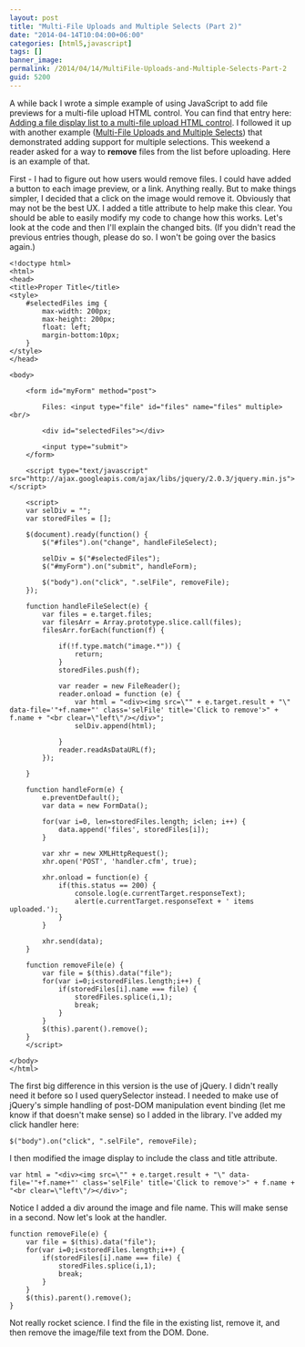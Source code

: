 ```yaml
---
layout: post
title: "Multi-File Uploads and Multiple Selects (Part 2)"
date: "2014-04-14T10:04:00+06:00"
categories: [html5,javascript]
tags: []
banner_image: 
permalink: /2014/04/14/MultiFile-Uploads-and-Multiple-Selects-Part-2
guid: 5200
---
```


<p>
A while back I wrote a simple example of using JavaScript to add file previews for a multi-file upload HTML control. You can find that entry here: <a href="http://www.raymondcamden.com/index.cfm/2013/9/10/Adding-a-file-display-list-to-a-multifile-upload-HTML-control">Adding a file display list to a multi-file upload HTML control</a>. I followed it up with another example (<a href="http://www.raymondcamden.com/index.cfm/2013/10/1/MultiFile-Uploads-and-Multiple-Selects">Multi-File Uploads and Multiple Selects</a>) that demonstrated adding support for multiple selections. This weekend a reader asked for a way to <strong>remove</strong> files from the list before uploading. Here is an example of that. 
</p>
<!--more-->
<p>
First - I had to figure out how users would remove files. I could have added a button to each image preview, or a link. Anything really. But to make things simpler, I decided that a click on the image would remove it. Obviously that may not be the best UX. I added a title attribute to help make this clear. You should be able to easily modify my code to change how this works. Let's look at the code and then I'll explain the changed bits. (If you didn't read the previous entries though, please do so. I won't be going over the basics again.)
</p>

<pre><code class="language-markup">&lt;!doctype html&gt;
&lt;html&gt;
&lt;head&gt;
&lt;title&gt;Proper Title&lt;&#x2F;title&gt;
&lt;style&gt;
	#selectedFiles img {
		max-width: 200px;
		max-height: 200px;
		float: left;
		margin-bottom:10px;
	}
&lt;&#x2F;style&gt;
&lt;&#x2F;head&gt;
    
&lt;body&gt;
	
	&lt;form id=&quot;myForm&quot; method=&quot;post&quot;&gt;

        Files: &lt;input type=&quot;file&quot; id=&quot;files&quot; name=&quot;files&quot; multiple&gt;&lt;br&#x2F;&gt;

        &lt;div id=&quot;selectedFiles&quot;&gt;&lt;&#x2F;div&gt;

        &lt;input type=&quot;submit&quot;&gt;
	&lt;&#x2F;form&gt;

	&lt;script type=&quot;text&#x2F;javascript&quot; src=&quot;http:&#x2F;&#x2F;ajax.googleapis.com&#x2F;ajax&#x2F;libs&#x2F;jquery&#x2F;2.0.3&#x2F;jquery.min.js&quot;&gt;&lt;&#x2F;script&gt;
	
	&lt;script&gt;
	var selDiv = &quot;&quot;;
	var storedFiles = [];
	
	$(document).ready(function() {
		$(&quot;#files&quot;).on(&quot;change&quot;, handleFileSelect);
		
		selDiv = $(&quot;#selectedFiles&quot;); 
		$(&quot;#myForm&quot;).on(&quot;submit&quot;, handleForm);
		
		$(&quot;body&quot;).on(&quot;click&quot;, &quot;.selFile&quot;, removeFile);
	});
		
	function handleFileSelect(e) {
		var files = e.target.files;
		var filesArr = Array.prototype.slice.call(files);
		filesArr.forEach(function(f) {			

			if(!f.type.match(&quot;image.*&quot;)) {
				return;
			}
			storedFiles.push(f);
			
			var reader = new FileReader();
			reader.onload = function (e) {
				var html = &quot;&lt;div&gt;&lt;img src=\&quot;&quot; + e.target.result + &quot;\&quot; data-file=&#x27;&quot;+f.name+&quot;&#x27; class=&#x27;selFile&#x27; title=&#x27;Click to remove&#x27;&gt;&quot; + f.name + &quot;&lt;br clear=\&quot;left\&quot;&#x2F;&gt;&lt;&#x2F;div&gt;&quot;;
				selDiv.append(html);
				
			}
			reader.readAsDataURL(f); 
		});
		
	}
		
	function handleForm(e) {
		e.preventDefault();
		var data = new FormData();
		
		for(var i=0, len=storedFiles.length; i&lt;len; i++) {
			data.append(&#x27;files&#x27;, storedFiles[i]);	
		}
		
		var xhr = new XMLHttpRequest();
		xhr.open(&#x27;POST&#x27;, &#x27;handler.cfm&#x27;, true);
		
		xhr.onload = function(e) {
			if(this.status == 200) {
				console.log(e.currentTarget.responseText);	
				alert(e.currentTarget.responseText + &#x27; items uploaded.&#x27;);
			}
		}
		
		xhr.send(data);
	}
		
	function removeFile(e) {
		var file = $(this).data(&quot;file&quot;);
		for(var i=0;i&lt;storedFiles.length;i++) {
			if(storedFiles[i].name === file) {
				storedFiles.splice(i,1);
				break;
			}
		}
		$(this).parent().remove();
	}
	&lt;&#x2F;script&gt;

&lt;&#x2F;body&gt;
&lt;&#x2F;html&gt;
</code></pre>

<p>
The first big difference in this version is the use of jQuery. I didn't really need it before so I used querySelector instead. I needed to make use of jQuery's simple handling of post-DOM manipulation event binding (let me know if that doesn't make sense) so I added in the library. I've added my click handler here:
</p>

<pre><code class="language-javascript">$("body").on("click", ".selFile", removeFile);</code></pre>

<p>
I then modified the image display to include the class and title attribute.
<p/>

<pre><code class="language-javascript">var html = "&lt;div&gt;&lt;img src=\"" + e.target.result + "\" data-file='"+f.name+"' class='selFile' title='Click to remove'&gt;" + f.name + "&lt;br clear=\"left\"/&gt;&lt;/div&gt;";</code></pre>

<p>
Notice I added a div around the image and file name. This will make sense in a second. Now let's look at the handler.
</p>

<pre><code class="language-javascript">function removeFile(e) {
	var file = $(this).data(&quot;file&quot;);
	for(var i=0;i&lt;storedFiles.length;i++) {
		if(storedFiles[i].name === file) {
			storedFiles.splice(i,1);
			break;
		}
	}
	$(this).parent().remove();
}</code></pre>

<p>
Not really rocket science. I find the file in the existing list, remove it, and then remove the image/file text from the DOM. Done. 
</p>